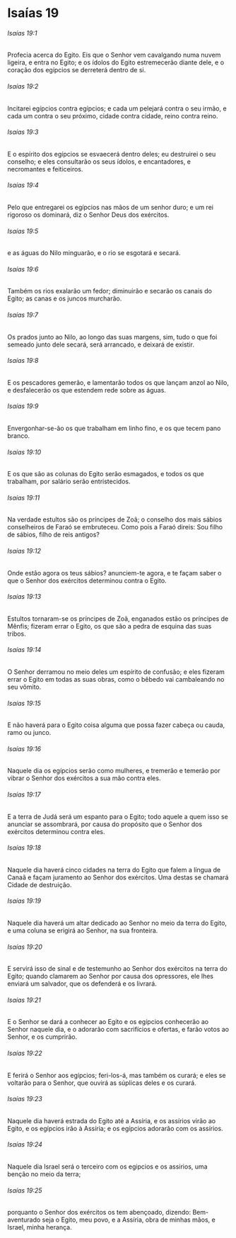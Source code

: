 # Isaías 19

###### Isaías 19:1

Profecia acerca do Egito. Eis que o Senhor vem cavalgando numa nuvem ligeira, e entra no Egito; e os ídolos do Egito estremecerão diante dele, e o coração dos egípcios se derreterá dentro de si.

###### Isaías 19:2

Incitarei egípcios contra egípcios; e cada um pelejará contra o seu irmão, e cada um contra o seu próximo, cidade contra cidade, reino contra reino.

###### Isaías 19:3

E o espírito dos egípcios se esvaecerá dentro deles; eu destruirei o seu conselho; e eles consultarão os seus ídolos, e encantadores, e necromantes e feiticeiros.

###### Isaías 19:4

Pelo que entregarei os egípcios nas mãos de um senhor duro; e um rei rigoroso os dominará, diz o Senhor Deus dos exércitos.

###### Isaías 19:5

e as águas do Nilo minguarão, e o rio se esgotará e secará.

###### Isaías 19:6

Também os rios exalarão um fedor; diminuirão e secarão os canais do Egito; as canas e os juncos murcharão.

###### Isaías 19:7

Os prados junto ao Nilo, ao longo das suas margens, sim, tudo o que foi semeado junto dele secará, será arrancado, e deixará de existir.

###### Isaías 19:8

E os pescadores gemerão, e lamentarão todos os que lançam anzol ao Nilo, e desfalecerão os que estendem rede sobre as águas.

###### Isaías 19:9

Envergonhar-se-ão os que trabalham em linho fino, e os que tecem pano branco.

###### Isaías 19:10

E os que são as colunas do Egito serão esmagados, e todos os que trabalham, por salário serão entristecidos.

###### Isaías 19:11

Na verdade estultos são os príncipes de Zoã; o conselho dos mais sábios conselheiros de Faraó se embruteceu. Como pois a Faraó direis: Sou filho de sábios, filho de reis antigos?

###### Isaías 19:12

Onde estão agora os teus sábios? anunciem-te agora, e te façam saber o que o Senhor dos exércitos determinou contra o Egito.

###### Isaías 19:13

Estultos tornaram-se os príncipes de Zoã, enganados estão os príncipes de Mênfis; fizeram errar o Egito, os que são a pedra de esquina das suas tribos.

###### Isaías 19:14

O Senhor derramou no meio deles um espírito de confusão; e eles fizeram errar o Egito em todas as suas obras, como o bêbedo vai cambaleando no seu vômito.

###### Isaías 19:15

E não haverá para o Egito coisa alguma que possa fazer cabeça ou cauda, ramo ou junco.

###### Isaías 19:16

Naquele dia os egípcios serão como mulheres, e tremerão e temerão por vibrar o Senhor dos exércitos a sua mão contra eles.

###### Isaías 19:17

E a terra de Judá será um espanto para o Egito; todo aquele a quem isso se anunciar se assombrará, por causa do propósito que o Senhor dos exércitos determinou contra eles.

###### Isaías 19:18

Naquele dia haverá cinco cidades na terra do Egito que falem a língua de Canaã e façam juramento ao Senhor dos exércitos. Uma destas se chamará Cidade de destruição.

###### Isaías 19:19

Naquele dia haverá um altar dedicado ao Senhor no meio da terra do Egito, e uma coluna se erigirá ao Senhor, na sua fronteira.

###### Isaías 19:20

E servirá isso de sinal e de testemunho ao Senhor dos exércitos na terra do Egito; quando clamarem ao Senhor por causa dos opressores, ele lhes enviará um salvador, que os defenderá e os livrará.

###### Isaías 19:21

E o Senhor se dará a conhecer ao Egito e os egípcios conhecerão ao Senhor naquele dia, e o adorarão com sacrifícios e ofertas, e farão votos ao Senhor, e os cumprirão.

###### Isaías 19:22

E ferirá o Senhor aos egípcios; feri-los-á, mas também os curará; e eles se voltarão para o Senhor, que ouvirá as súplicas deles e os curará.

###### Isaías 19:23

Naquele dia haverá estrada do Egito até a Assíria, e os assírios virão ao Egito, e os egípcios irão à Assíria; e os egípcios adorarão com os assírios.

###### Isaías 19:24

Naquele dia Israel será o terceiro com os egipcios e os assirios, uma benção no meio da terra;

###### Isaías 19:25

porquanto o Senhor dos exércitos os tem abençoado, dizendo: Bem-aventurado seja o Egito, meu povo, e a Assíria, obra de minhas mãos, e Israel, minha herança.

